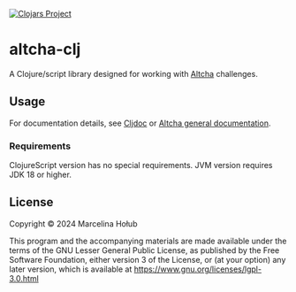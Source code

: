 [![Clojars Project](https://img.shields.io/clojars/v/me.mjholub/altcha-clj.svg)](https://clojars.org/me.mjholub/altcha-clj)

# altcha-clj

A Clojure/script library designed for working with [Altcha](https://altcha.org) challenges.

## Usage

For documentation details, see [Cljdoc](https://cljdoc.org/d/me.mjholub/altcha-clj)
or [Altcha general documentation](https://altcha.org/docs/).

### Requirements

ClojureScript version has no special requirements. JVM version requires JDK 18 or higher.

## License

Copyright © 2024 Marcelina Hołub

This program and the accompanying materials are made available under the
terms of the GNU Lesser General Public License, as published by
the Free Software Foundation, either version 3 of the License, or (at your
option) any later version, which is available at
https://www.gnu.org/licenses/lgpl-3.0.html
